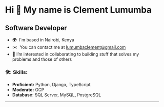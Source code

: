 Hi 👋 My name is Clement Lumumba
================================

Software Developer
------------------

* 🌍  I'm based in Nairobi, Kenya
* ✉️  You can contact me at [lumumbaclement@gmail.com](mailto:lumumbaclement@gmail.com)
* 👀 I’m interested in collaborating to building stuff that solves my problems and those of others

### 🛠️: Skills:
- **Proficient:** Python, Django, TypeScript
- **Moderate:** GCP
- **Database:** SQL Server, MySQL, PostgreSQL

---
<div>
</div>


</br>

